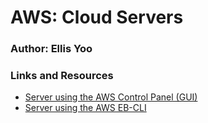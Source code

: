 # AWS: Cloud Servers
### Author: Ellis Yoo

### Links and Resources

- [Server using the AWS Control Panel (GUI)](http://awsday1prac-env.eba-5g3kwr2p.us-west-2.elasticbeanstalk.com/)
- [Server using the AWS EB-CLI](http://eb-cli-env.eba-b3adcbbf.us-west-2.elasticbeanstalk.com/)

